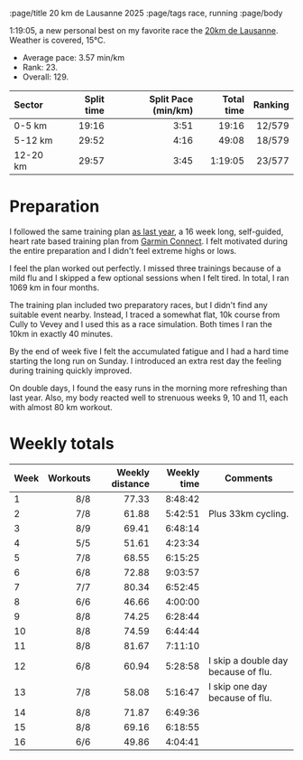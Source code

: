 :page/title 20 km de Lausanne 2025
:page/tags race, running
:page/body

1:19:05, a new personal best on my favorite race the [20km de Lausanne](https://20km.ch).  Weather is covered, 15°C.

* Average pace: 3.57 min/km
* Rank: 23.
* Overall: 129.

| Sector         | Split time | Split Pace (min/km)  | Total time | Ranking
| :------------- | ---------: | -------------------: | ---------: | ------:
| 0-5 km         | 19:16      | 3:51                 |   19:16    | 12/579
| 5-12 km        | 29:52      | 4:16                 |   49:08    | 18/579
| 12-20 km       | 29:57      | 3:45                 | 1:19:05    | 23/577


# Preparation

I followed the same training plan [as last year](2024-04-28-20km-de-Lausanne-2024.md), a 16 week long, self-guided,
heart rate based training plan from [Garmin Connect](https://connect.garmin.com).
I felt motivated during the entire preparation and I didn't feel extreme highs or lows.

I feel the plan worked out perfectly.  I missed three trainings because of a
mild flu and I skipped a few optional sessions when I felt tired.  In total, I
ran 1069 km in four months.

The training plan included two preparatory races, but I didn't find any
suitable event nearby.  Instead, I traced a somewhat flat, 10k course from
Cully to Vevey and I used this as a race simulation.  Both times I ran the 10km
in exactly 40 minutes.

By the end of week five I felt the accumulated fatigue and I had a hard time
starting the long run on Sunday.  I introduced an extra rest day the feeling
during training quickly improved.

On double days, I found the easy runs in the morning more refreshing than last
year.  Also, my body reacted well to strenuous weeks 9, 10 and 11, each with
almost 80 km workout.


# Weekly totals

| Week | Workouts | Weekly distance | Weekly time | Comments
| ---- | -------: | --------------: | ----------: | --------
| 1    | 8/8      | 77.33           |  8:48:42    |
| 2    | 7/8      | 61.88           |  5:42:51    | Plus 33km cycling.
| 3    | 8/9      | 69.41           |  6:48:14    |
| 4    | 5/5      | 51.61           |  4:23:34    |
| 5    | 7/8      | 68.55           |  6:15:25    |
| 6    | 6/8      | 72.88           |  9:03:57    |
| 7    | 7/7      | 80.34           |  6:52:45    |
| 8    | 6/6      | 46.66           |  4:00:00    |
| 9    | 8/8      | 74.25           |  6:28:44    |
| 10   | 8/8      | 74.59           |  6:44:44    |
| 11   | 8/8      | 81.67           |  7:11:10    |
| 12   | 6/8      | 60.94           |  5:28:58    | I skip a double day because of flu.
| 13   | 7/8      | 58.08           |  5:16:47    | I skip one day because of flu.
| 14   | 8/8      | 71.87           |  6:49:36    |
| 15   | 8/8      | 69.16           |  6:18:55    |
| 16   | 6/6      | 49.86           |  4:04:41    |
